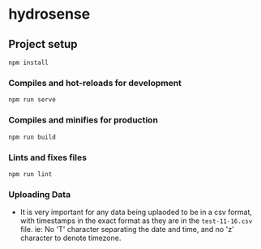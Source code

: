 # hydrosense

## Project setup
```
npm install
```

### Compiles and hot-reloads for development
```
npm run serve
```

### Compiles and minifies for production
```
npm run build
```

### Lints and fixes files
```
npm run lint
```

### Uploading Data   
* It is very important for any data being uplaoded to be in a csv format, with timestamps in the exact format as they are in the `test-11-16.csv` file. ie: No 'T' character separating the date and time, and no 'z' character to denote timezone.
